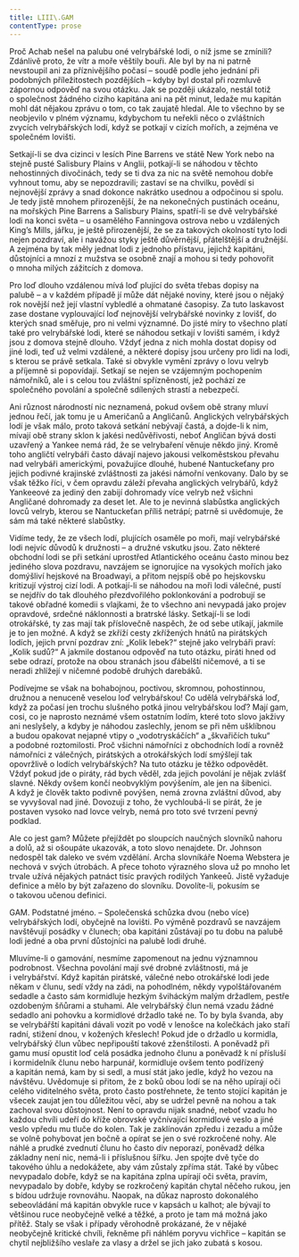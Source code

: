 ```yaml
---
title: LIII\.GAM
contentType: prose
---
```


  

Proč Achab nešel na palubu oné velrybářské lodi, o níž jsme se zmínili? Zdánlivě proto, že vítr a moře věštily bouři. Ale byl by na ni patrně nevstoupil ani za příznivějšího počasí – soudě podle jeho jednání při podobných příležitostech pozdějších – kdyby byl dostal při rozmluvě zápornou odpověď na svou otázku. Jak se později ukázalo, nestál totiž o společnost žádného cizího kapitána ani na pět minut, ledaže mu kapitán mohl dát nějakou zprávu o tom, co tak zaujatě hledal. Ale to všechno by se neobjevilo v plném významu, kdybychom tu neřekli něco o zvláštních zvycích velrybářských lodí, když se potkají v cizích mořích, a zejména ve společném lovišti.

Setkají-li se dva cizinci v lesích Pine Barrens ve státě New York nebo na stejně pusté Salisbury Plains v Anglii, potkají-li se náhodou v těchto nehostinných divočinách, tedy se ti dva za nic na světě nemohou dobře vyhnout tomu, aby se nepozdravili; zastaví se na chvilku, povědí si nejnovější zprávy a snad dokonce nakrátko usednou a odpočinou si spolu. Je tedy jistě mnohem přirozenější, že na nekonečných pustinách oceánu, na mořských Pine Barrens a Salisbury Plains, spatří-li se dvě velrybářské lodi na konci světa – u osamělého Fanningova ostrova nebo u vzdálených King’s Mills, jářku, je ještě přirozenější, že se za takových okolností tyto lodi nejen pozdraví, ale i navážou styky ještě důvěrnější, přátelštější a družnější. A zejména by tak měly jednat lodi z jednoho přístavu, jejichž kapitáni, důstojníci a mnozí z mužstva se osobně znají a mohou si tedy pohovořit o mnoha milých zážitcích z domova.

Pro loď dlouho vzdálenou mívá loď plující do světa třebas dopisy na palubě – a v každém případě jí může dát nějaké noviny, které jsou o nějaký rok novější než její vlastní vybledlé a ohmatané časopisy. Za tuto laskavost zase dostane vyplouvající loď nejnovější velrybářské novinky z lovišť, do kterých snad směřuje, pro ni velmi významné. Do jisté míry to všechno platí také pro velrybářské lodi, které se náhodou setkají v lovišti samém, i když jsou z domova stejně dlouho. Vždyť jedna z nich mohla dostat dopisy od jiné lodi, teď už velmi vzdálené, a některé dopisy jsou určeny pro lidi na lodi, s kterou se právě setkala. Také si obvykle vymění zprávy o lovu velryb a příjemně si popovídají. Setkají se nejen se vzájemným pochopením námořníků, ale i s celou tou zvláštní spřízněností, jež pochází ze společného povolání a společně sdílených strastí a nebezpečí.

Ani různost národností nic neznamená, pokud ovšem obě strany mluví jednou řečí, jak tomu je u Američanů a Angličanů. Anglických velrybářských lodí je však málo, proto taková setkání nebývají častá, a dojde-li k nim, mívají obě strany sklon k jakési nedůvěřivosti, neboť Angličan bývá dosti uzavřený a Yankee nemá rád, že se velrybaření věnuje někdo jiný. Kromě toho angličtí velrybáři často dávají najevo jakousi velkoměstskou převahu nad velrybáři americkými, považujíce dlouhé, hubené Nantuckeťany pro jejich podivné krajinské zvláštnosti za jakési námořní venkovany. Dalo by se však těžko říci, v čem opravdu záleží převaha anglických velrybářů, když Yankeeové za jediný den zabijí dohromady více velryb než všichni Angličané dohromady za deset let. Ale to je nevinná slabůstka ang­lických lovců velryb, kterou se Nantuckeťan příliš netrápí; patrně si uvědomuje, že sám má také některé slabůstky.

Vidíme tedy, že ze všech lodí, plujících osaměle po moři, mají velrybářské lodi nejvíc důvodů k družnosti – a družné vskutku jsou. Zato některé obchodní lodi se při setkání uprostřed Atlantického oceánu často minou bez jediného slova pozdravu, navzájem se ignorujíce na vysokých mořích jako domýšliví hejskové na Broadwayi, a přitom nejspíš obě po hejskovsku kritizují výstroj cizí lodi. A potkají-li se náhodou na moři lodi válečné, pustí se nejdřív do tak dlouhého přezdvořilého poklonkování a podrobují se takové obřadné komedii s vlajkami, že to všechno ani nevypadá jako projev opravdové, srdečné náklonnosti a bratrské lásky. Setkají-li se lodi otrokářské, ty zas mají tak příslovečně naspěch, že od sebe utíkají, jakmile je to jen možné. A když se zkříží cesty zkřížených hnátů na pirátských lodích, jejich první pozdrav zní: „Kolik lebek?“ stejně jako velrybáři praví: „Kolik sudů?“ A jakmile dostanou odpověď na tuto otázku, piráti hned od sebe odrazí, protože na obou stranách jsou ďábelští ničemové, a ti se neradi zhlížejí v ničemné podobě druhých darebáků.

Podívejme se však na bohabojnou, poctivou, skromnou, pohostinnou, družnou a nenuceně veselou loď velrybářskou! Co udělá velrybářská loď, když za počasí jen trochu slušného potká jinou velrybářskou loď? Mají gam, cosi, co je naprosto neznámé všem ostatním lodím, které toto slovo jakživy ani neslyšely, a kdyby je náhodou zaslechly, jenom se při něm ušklíbnou a budou opakovat nejapné vtipy o „vodotryskáčích“ a „škvařičích tuku“ a podobné roztomilosti. Proč všichni námořníci z obchodních lodí a rovněž námořníci z válečných, pirátských a otrokářských lodí smýšlejí tak opovržlivě o lodích velrybářských? Na tuto otázku je těžko odpovědět. Vždyť pokud jde o piráty, rád bych věděl, zda jejich povolání je nějak zvlášť slavné. Někdy ovšem končí neobvyklým povýšením, ale jen na šibenici. A když je člověk takto podivně povýšen, nemá zrovna zvláštní důvod, aby se vyvyšoval nad jiné. Dovozuji z toho, že vychloubá-li se pirát, že je postaven vysoko nad lovce velryb, nemá pro toto své tvrzení pevný podklad.

Ale co jest gam? Můžete přejíždět po sloupcích naučných slovníků nahoru a dolů, až si ošoupáte ukazovák, a toto slovo nenajdete. Dr. Johnson nedospěl tak daleko ve svém vzdělání. Archa slovníkáře Noema Webstera je nechová v svých útrobách. A přece tohoto výrazného slova už po mnoho let trvale užívá nějakých patnáct tisíc pravých rodilých Yankeeů. Jistě vyžaduje definice a mělo by být zařazeno do slovníku. Dovolíte-li, pokusím se o takovou učenou definici.

GAM. Podstatné jméno. – Společenská schůzka dvou (nebo více) velrybářských lodí, obyčejně na lovišti. Po výměně pozdravů se navzájem navštěvují posádky v člunech; oba kapitáni zůstávají po tu dobu na palubě lodi jedné a oba první důstojníci na palubě lodi druhé.

Mluvíme-li o gamování, nesmíme zapomenout na jednu významnou podrobnost. Všechna povolání mají své drobné zvláštnosti, má je i velrybářství. Když kapitán pirátské, válečné nebo otrokářské lodi jede někam v člunu, sedí vždy na zádi, na pohodlném, někdy vypolštářovaném sedadle a často sám kormidluje hezkým šviháckým malým držadlem, pestře ozdobeným šňůrami a stuhami. Ale velrybářský člun nemá vzadu žádné sedadlo ani pohovku a kormidlové držadlo také ne. To by byla švanda, aby se velrybářští kapitáni dávali vozit po vodě v lenošce na kolečkách jako staří radní, stižení dnou, v kožených křeslech! Pokud jde o držadlo u kormidla, velrybářský člun vůbec nepřipouští takové zženštilosti. A poněvadž při gamu musí opustit loď celá posádka jednoho člunu a poněvadž k ní přísluší i kormidelník člunu nebo harpunář, kormidluje ovšem tento podřízený a kapitán nemá, kam by si sedl, a musí stát jako jedle, když ho vezou na návštěvu. Uvědomuje si přitom, že z boků obou lodí se na něho upírají oči celého viditelného světa, proto často postřehnete, že tento stojící kapitán je všecek zaujat jen tou důležitou věcí, aby se udržel pevně na nohou a tak zachoval svou důstojnost. Není to opravdu nijak snadné, neboť vzadu ho každou chvíli udeří do kříže obrovské vyčnívající kormidlové veslo a jiné veslo vpředu mu tluče do kolen. Tak je zaklínován zpředu i zezadu a může se volně pohybovat jen bočně a opírat se jen o své rozkročené nohy. Ale náhlé a prudké zvednutí člunu ho často div neporazí, poněvadž délka základny není nic, nemá-li i příslušnou šířku. Jen spojte dvě tyče do takového úhlu a nedokážete, aby vám zůstaly zpříma stát. Také by vůbec nevypadalo dobře, když se na kapitána zplna upírají oči světa, pravím, nevypadalo by dobře, kdyby se rozkročený kapitán chytal něčeho rukou, jen s bídou udržuje rovnováhu. Naopak, na důkaz naprosto dokonalého sebeovládání má kapitán obvykle ruce v kapsách u kalhot; ale bývají to většinou ruce neobyčejně velké a těžké, a proto je tam má možná jako přítěž. Staly se však i případy věrohodně prokázané, že v nějaké neobyčejně kritické chvíli, řekněme při náhlém poryvu vichřice – kapitán se chytil nejbližšího veslaře za vlasy a držel se jich jako zubatá s kosou.
